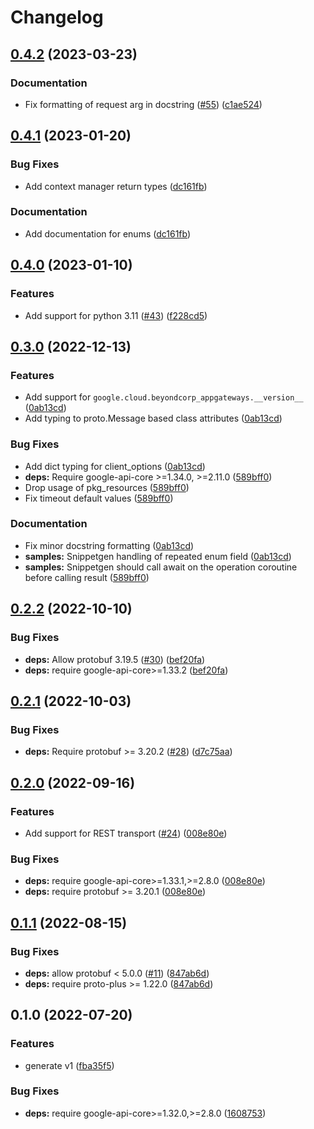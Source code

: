 # Changelog

## [0.4.2](https://github.com/googleapis/python-beyondcorp-appgateways/compare/v0.4.1...v0.4.2) (2023-03-23)


### Documentation

* Fix formatting of request arg in docstring ([#55](https://github.com/googleapis/python-beyondcorp-appgateways/issues/55)) ([c1ae524](https://github.com/googleapis/python-beyondcorp-appgateways/commit/c1ae524adba4bff016e22c9fdb4938fe74c8db0a))

## [0.4.1](https://github.com/googleapis/python-beyondcorp-appgateways/compare/v0.4.0...v0.4.1) (2023-01-20)


### Bug Fixes

* Add context manager return types ([dc161fb](https://github.com/googleapis/python-beyondcorp-appgateways/commit/dc161fbee6d979d97a94d9c4348c26e7d4d6e267))


### Documentation

* Add documentation for enums ([dc161fb](https://github.com/googleapis/python-beyondcorp-appgateways/commit/dc161fbee6d979d97a94d9c4348c26e7d4d6e267))

## [0.4.0](https://github.com/googleapis/python-beyondcorp-appgateways/compare/v0.3.0...v0.4.0) (2023-01-10)


### Features

* Add support for python 3.11 ([#43](https://github.com/googleapis/python-beyondcorp-appgateways/issues/43)) ([f228cd5](https://github.com/googleapis/python-beyondcorp-appgateways/commit/f228cd5df92a94c3df412dc427f0f9847c96c07a))

## [0.3.0](https://github.com/googleapis/python-beyondcorp-appgateways/compare/v0.2.2...v0.3.0) (2022-12-13)


### Features

* Add support for `google.cloud.beyondcorp_appgateways.__version__` ([0ab13cd](https://github.com/googleapis/python-beyondcorp-appgateways/commit/0ab13cdf55dfccd3ab0e4a31ffabaca0fb264b18))
* Add typing to proto.Message based class attributes ([0ab13cd](https://github.com/googleapis/python-beyondcorp-appgateways/commit/0ab13cdf55dfccd3ab0e4a31ffabaca0fb264b18))


### Bug Fixes

* Add dict typing for client_options ([0ab13cd](https://github.com/googleapis/python-beyondcorp-appgateways/commit/0ab13cdf55dfccd3ab0e4a31ffabaca0fb264b18))
* **deps:** Require google-api-core &gt;=1.34.0, >=2.11.0  ([589bff0](https://github.com/googleapis/python-beyondcorp-appgateways/commit/589bff0178993b980451616c5e16b8e285392e76))
* Drop usage of pkg_resources ([589bff0](https://github.com/googleapis/python-beyondcorp-appgateways/commit/589bff0178993b980451616c5e16b8e285392e76))
* Fix timeout default values ([589bff0](https://github.com/googleapis/python-beyondcorp-appgateways/commit/589bff0178993b980451616c5e16b8e285392e76))


### Documentation

* Fix minor docstring formatting ([0ab13cd](https://github.com/googleapis/python-beyondcorp-appgateways/commit/0ab13cdf55dfccd3ab0e4a31ffabaca0fb264b18))
* **samples:** Snippetgen handling of repeated enum field ([0ab13cd](https://github.com/googleapis/python-beyondcorp-appgateways/commit/0ab13cdf55dfccd3ab0e4a31ffabaca0fb264b18))
* **samples:** Snippetgen should call await on the operation coroutine before calling result ([589bff0](https://github.com/googleapis/python-beyondcorp-appgateways/commit/589bff0178993b980451616c5e16b8e285392e76))

## [0.2.2](https://github.com/googleapis/python-beyondcorp-appgateways/compare/v0.2.1...v0.2.2) (2022-10-10)


### Bug Fixes

* **deps:** Allow protobuf 3.19.5 ([#30](https://github.com/googleapis/python-beyondcorp-appgateways/issues/30)) ([bef20fa](https://github.com/googleapis/python-beyondcorp-appgateways/commit/bef20fa45913a05b9efa07ac29bfd1bce9037ea2))
* **deps:** require google-api-core&gt;=1.33.2 ([bef20fa](https://github.com/googleapis/python-beyondcorp-appgateways/commit/bef20fa45913a05b9efa07ac29bfd1bce9037ea2))

## [0.2.1](https://github.com/googleapis/python-beyondcorp-appgateways/compare/v0.2.0...v0.2.1) (2022-10-03)


### Bug Fixes

* **deps:** Require protobuf >= 3.20.2 ([#28](https://github.com/googleapis/python-beyondcorp-appgateways/issues/28)) ([d7c75aa](https://github.com/googleapis/python-beyondcorp-appgateways/commit/d7c75aa907716225e86d81b003b49b3b5b42d49f))

## [0.2.0](https://github.com/googleapis/python-beyondcorp-appgateways/compare/v0.1.1...v0.2.0) (2022-09-16)


### Features

* Add support for REST transport ([#24](https://github.com/googleapis/python-beyondcorp-appgateways/issues/24)) ([008e80e](https://github.com/googleapis/python-beyondcorp-appgateways/commit/008e80ed122f67034c116efebdf2941c72f785b9))


### Bug Fixes

* **deps:** require google-api-core>=1.33.1,>=2.8.0 ([008e80e](https://github.com/googleapis/python-beyondcorp-appgateways/commit/008e80ed122f67034c116efebdf2941c72f785b9))
* **deps:** require protobuf >= 3.20.1 ([008e80e](https://github.com/googleapis/python-beyondcorp-appgateways/commit/008e80ed122f67034c116efebdf2941c72f785b9))

## [0.1.1](https://github.com/googleapis/python-beyondcorp-appgateways/compare/v0.1.0...v0.1.1) (2022-08-15)


### Bug Fixes

* **deps:** allow protobuf < 5.0.0 ([#11](https://github.com/googleapis/python-beyondcorp-appgateways/issues/11)) ([847ab6d](https://github.com/googleapis/python-beyondcorp-appgateways/commit/847ab6d4f2c6550dbaa6189736f0c660352ff801))
* **deps:** require proto-plus >= 1.22.0 ([847ab6d](https://github.com/googleapis/python-beyondcorp-appgateways/commit/847ab6d4f2c6550dbaa6189736f0c660352ff801))

## 0.1.0 (2022-07-20)


### Features

* generate v1 ([fba35f5](https://github.com/googleapis/python-beyondcorp-appgateways/commit/fba35f5daaab2beb877791dbfa28caffddd189c6))


### Bug Fixes

* **deps:** require google-api-core>=1.32.0,>=2.8.0 ([1608753](https://github.com/googleapis/python-beyondcorp-appgateways/commit/16087533668d5ea7da8ff3457140f877e2128bbb))
